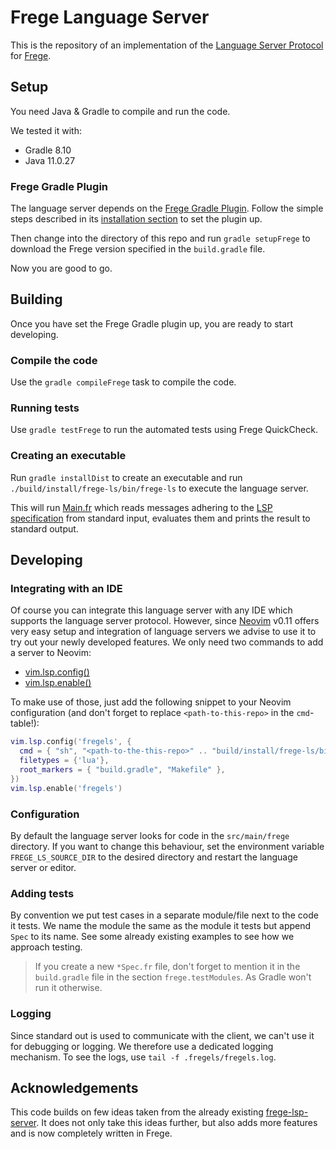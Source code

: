 # Frege Language Server

This is the repository of an implementation of the [Language Server Protocol](https://microsoft.github.io/language-server-protocol/) for
[Frege](https://github.com/Frege/frege).

## Setup

You need Java & Gradle to compile and run the code.

We tested it with:

- Gradle 8.10
- Java 11.0.27

### Frege Gradle Plugin

The language server depends on the [Frege Gradle Plugin](https://github.com/tricktron/frege-gradle-plugin/tree/master). Follow the 
simple steps described in its [installation section](https://github.com/tricktron/frege-gradle-plugin/tree/master?tab=readme-ov-file#installation) to set the plugin up.

Then change into the directory of this repo and run `gradle setupFrege` to
download the Frege version specified in the `build.gradle` file.

Now you are good to go.

## Building

Once you have set the Frege Gradle plugin up, you are ready to start
developing. 

### Compile the code

Use the `gradle compileFrege` task to compile the code.

### Running tests

Use `gradle testFrege` to run the automated tests using Frege QuickCheck. 

### Creating an executable

Run `gradle installDist` to create an executable and run
`./build/install/frege-ls/bin/frege-ls` to execute the language server.

This will run [Main.fr](./src/main/frege/ch/fhnw/fregels/Main.fr) which reads messages adhering to the 
[LSP specification](https://microsoft.github.io/language-server-protocol/specifications/lsp/3.17/specification/) from standard input, evaluates them and prints the 
result to standard output.

## Developing

### Integrating with an IDE

Of course you can integrate this language server with any IDE which supports the
language server protocol. However, since [Neovim](https://github.com/neovim/neovim) v0.11 offers very easy setup 
and integration of language servers we advise to use it to try out your newly
developed features. We only need two commands to add a server to Neovim: 

- [vim.lsp.config()](https://neovim.io/doc/user/lsp.html#vim.lsp.config())
- [vim.lsp.enable()](https://neovim.io/doc/user/lsp.html#vim.lsp.enable())

To make use of those, just add the following snippet to your Neovim
configuration (and don't forget to replace `<path-to-this-repo>` in the
`cmd`-table!):

```lua
vim.lsp.config('fregels', {
  cmd = { "sh", "<path-to-the-this-repo>" .. "build/install/frege-ls/bin/frege-lsp" },
  filetypes = {'lua'},
  root_markers = { "build.gradle", "Makefile" },
})
vim.lsp.enable('fregels')
```

### Configuration

By default the language server looks for code in the `src/main/frege` directory.
If you want to change this behaviour, set the environment variable
`FREGE_LS_SOURCE_DIR` to the desired directory and restart the language server
or editor.

### Adding tests

By convention we put test cases in a separate module/file next to the code it
tests. We name the module the same as the module it tests but append `Spec` to
its name. See some already existing examples to see how we approach testing.

> If you create a new `*Spec.fr` file, don't forget to mention it in the
> `build.gradle` file in the section `frege.testModules`. As Gradle won't run it
> otherwise.

### Logging

Since standard out is used to communicate with the client, we can't use it for
debugging or logging. We therefore use a dedicated logging mechanism.
To see the logs, use `tail -f .fregels/fregels.log`.

## Acknowledgements

This code builds on few ideas taken from the already existing [frege-lsp-server](https://github.com/tricktron/frege-lsp-server/tree/main). 
It does not only take this ideas further, but also adds more features and is now
completely written in Frege.
